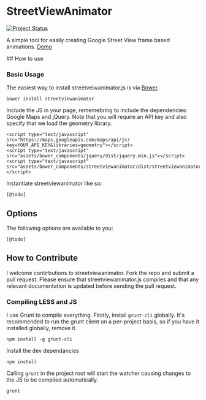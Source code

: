 # StreetViewAnimator

[![Project Status](http://stillmaintained.com/hellopablo/streetviewanimator.png)](https://stillmaintained.com/hellopablo/streetviewanimator)

A simple tool for easily creating Google Street View frame based animations. [Demo](http://hellopablo.github.io/streetviewanimator)


## How to use

### Basic Usage

The easiest way to install streetveiwanimator.js is via [Bower](http://bower.io).

    bower install streetviewanimator

Include the JS in your page, rememebring to include the dependencies: Google Maps and jQuery. Note that you will require an API key and also specify that we load the geometry library.

    <script type="text/javascript" src="https://maps.googleapis.com/maps/api/js?key=YOUR_API_KEY&libraries=geometry"></script>
    <script type="text/javascript" src="assets/bower_components/jquery/dist/jquery.min.js"></script>
    <script type="text/javascript" src="assets/bower_components/streetviewanimator/dist/streetviewanimator.min.js"></script>

Instantiate streetviewanimator like so:

	[@todo]

## Options

The following options are available to you:

	[@todo]

## How to Contribute

I welcome contirbutions to streetviewanimator. Fork the repo and submit a pull request. Please ensure that streetviewanimator.js compiles and that any relevant documentation is updated before sending the pull request.

### Compiling LESS and JS

I use Grunt to compile everything. Firstly, install `grunt-cli` globally. It's recommended to run the grunt client on a per-project basis, so if you have it installed globally, remove it.

    npm install -g grunt-cli

Install the dev dependancies

    npm install

Calling `grunt` in the project root will start the watcher causing changes to the JS to be compiled automatically.

    grunt
